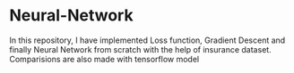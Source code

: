 # Neural-Network
In this repository, I have implemented Loss function, Gradient Descent and finally Neural Network
from scratch with the help of insurance dataset.<br>
Comparisions are also made with tensorflow model
